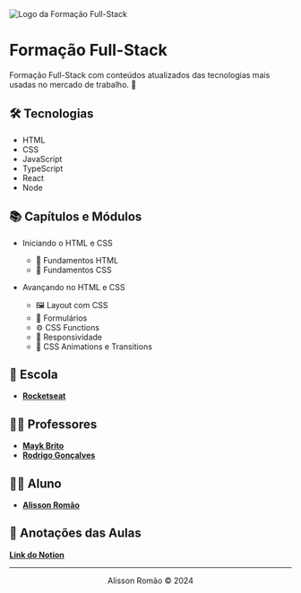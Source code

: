 <div align="div">
  <img src="https://app.rocketseat.com.br/_next/image?url=https%3A%2F%2Fxesque.rocketseat.dev%2Fplatform%2F1709658495701.svg&w=128&q=75" alt="Logo da Formação Full-Stack" />
  <h1>Formação Full-Stack</h1>
</div>
Formação Full-Stack com conteúdos atualizados das tecnologias mais usadas no mercado de trabalho. 🚀

## 🛠️ Tecnologias
- HTML
- CSS
- JavaScript
- TypeScript
- React
- Node

## 📚 Capítulos e Módulos
- Iniciando o HTML e CSS
  - 📄 Fundamentos HTML
  - 🎨 Fundamentos CSS

- Avançando no HTML e CSS
  - 🖼️ Layout com CSS
  - 📝 Formulários
  - ⚙️ CSS Functions
  - 📱 Responsividade
  - 🎥 CSS Animations e Transitions

## 🏫 Escola
- [**Rocketseat**](https://github.com/rocketseat)

## 👨‍🏫 Professores
- [**Mayk Brito**](https://github.com/maykbrito)
- [**Rodrigo Gonçalves**](https://github.com/orodrigogo)

## 👨‍🎓 Aluno
- [**Alisson Romão**](https://github.com/alissonromaosantos)

## 📝 Anotações das Aulas
[**Link do Notion**](https://puddle-scion-d20.notion.site/Forma-o-Full-Stack-a142feb0780442bc8144bb142d89a3b5?pvs=4)

---

<div align="center">
  Alisson Romão &copy; 2024
</div>